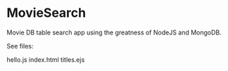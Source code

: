 MovieSearch
===========

Movie DB table search app using the greatness of NodeJS and MongoDB.

See files:

hello.js
index.html
titles.ejs
